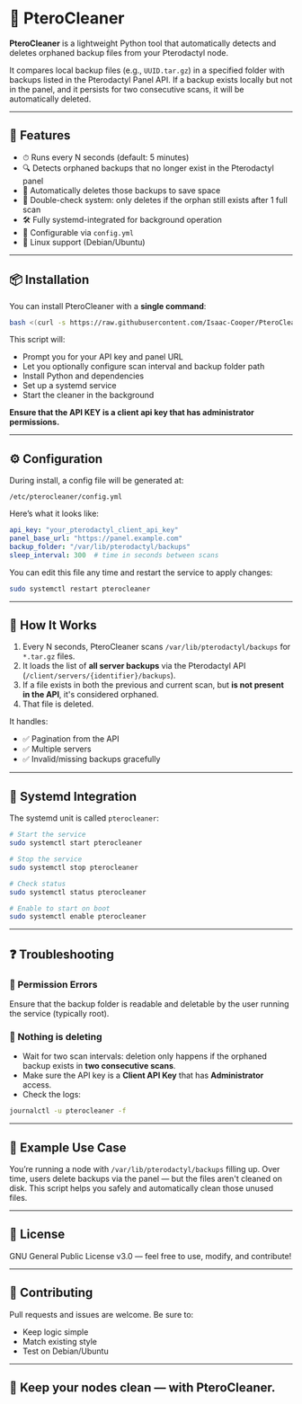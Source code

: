 # 🧹 PteroCleaner

**PteroCleaner** is a lightweight Python tool that automatically detects and deletes orphaned backup files from your Pterodactyl node.

It compares local backup files (e.g., `UUID.tar.gz`) in a specified folder with backups listed in the Pterodactyl Panel API. If a backup exists locally but not in the panel, and it persists for two consecutive scans, it will be automatically deleted.

---

## 🚀 Features

- ⏱ Runs every N seconds (default: 5 minutes)
- 🔍 Detects orphaned backups that no longer exist in the Pterodactyl panel
- 🧼 Automatically deletes those backups to save space
- 🧠 Double-check system: only deletes if the orphan still exists after 1 full scan
- 🛠 Fully systemd-integrated for background operation
- 🧾 Configurable via `config.yml`
- 🐧 Linux support (Debian/Ubuntu)

---

## 📦 Installation

You can install PteroCleaner with a **single command**:

```bash
bash <(curl -s https://raw.githubusercontent.com/Isaac-Cooper/PteroCleaner/main/install.sh)
```

This script will:

- Prompt you for your API key and panel URL
- Let you optionally configure scan interval and backup folder path
- Install Python and dependencies
- Set up a systemd service
- Start the cleaner in the background

**Ensure that the API KEY is a client api key that has administrator permissions.**

---

## ⚙️ Configuration

During install, a config file will be generated at:

```
/etc/pterocleaner/config.yml
```

Here’s what it looks like:

```yaml
api_key: "your_pterodactyl_client_api_key"
panel_base_url: "https://panel.example.com"
backup_folder: "/var/lib/pterodactyl/backups"
sleep_interval: 300  # time in seconds between scans
```

You can edit this file any time and restart the service to apply changes:

```bash
sudo systemctl restart pterocleaner
```

---

## 🧠 How It Works

1. Every N seconds, PteroCleaner scans `/var/lib/pterodactyl/backups` for `*.tar.gz` files.
2. It loads the list of **all server backups** via the Pterodactyl API (`/client/servers/{identifier}/backups`).
3. If a file exists in both the previous and current scan, but **is not present in the API**, it's considered orphaned.
4. That file is deleted.

It handles:

- ✅ Pagination from the API
- ✅ Multiple servers
- ✅ Invalid/missing backups gracefully

---

## 🔁 Systemd Integration

The systemd unit is called `pterocleaner`:

```bash
# Start the service
sudo systemctl start pterocleaner

# Stop the service
sudo systemctl stop pterocleaner

# Check status
sudo systemctl status pterocleaner

# Enable to start on boot
sudo systemctl enable pterocleaner
```

---

## ❓ Troubleshooting

### 🔐 Permission Errors
Ensure that the backup folder is readable and deletable by the user running the service (typically root).

### 🛑 Nothing is deleting
- Wait for two scan intervals: deletion only happens if the orphaned backup exists in **two consecutive scans**.
- Make sure the API key is a **Client API Key** that has **Administrator** access.
- Check the logs:

```bash
journalctl -u pterocleaner -f
```

---

## 🧪 Example Use Case

You’re running a node with `/var/lib/pterodactyl/backups` filling up. Over time, users delete backups via the panel — but the files aren't cleaned on disk. This script helps you safely and automatically clean those unused files.

---

## 📄 License

GNU General Public License v3.0 — feel free to use, modify, and contribute!

---

## 🤝 Contributing

Pull requests and issues are welcome. Be sure to:

- Keep logic simple
- Match existing style
- Test on Debian/Ubuntu

---

## 🧼 Keep your nodes clean — with **PteroCleaner**.
